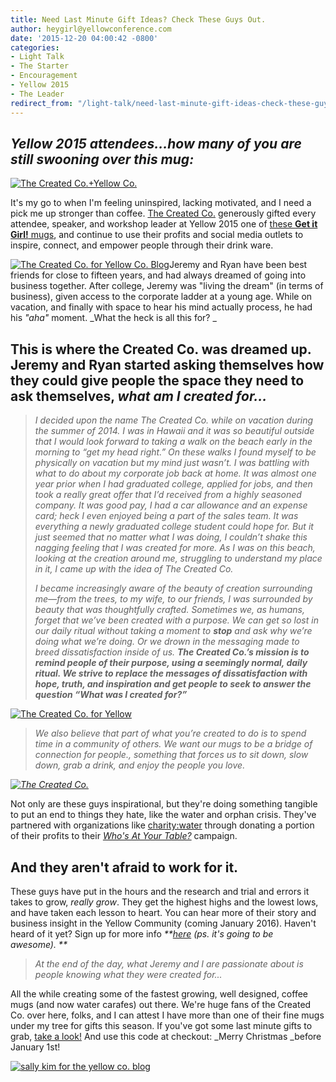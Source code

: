 ```yaml
---
title: Need Last Minute Gift Ideas? Check These Guys Out.
author: heygirl@yellowconference.com
date: '2015-12-20 04:00:42 -0800'
categories:
- Light Talk
- The Starter
- Encouragement
- Yellow 2015
- The Leader
redirect_from: "/light-talk/need-last-minute-gift-ideas-check-these-guys-out/"
---
```


## _Yellow 2015 attendees...how many of you are still swooning over this mug:_

[![The Created Co.+Yellow Co. ](https://s3.amazonaws.com/yellow-files/blog/2015/12/Created-Co.-Yellow1-683x1024.jpg)](https://s3.amazonaws.com/yellow-files/blog/2015/12/Created-Co.-Yellow1.jpg)

It's my go to when I'm feeling uninspired, lacking motivated, and I need a pick me up stronger than coffee. [The Created Co.](http://thecreated.co/) generously gifted every attendee, speaker, and workshop leader at Yellow 2015 one of [these **Get it Girl!** mugs](http://thecreated.co/collections/all/products/get-it-girl-mug), and continue to use their profits and social media outlets to inspire, connect, and empower people through their drink ware.

[![The Created Co. for Yellow Co. Blog](https://s3.amazonaws.com/yellow-files/blog/2015/12/Created-Co.-Yellow-4.jpg)](https://s3.amazonaws.com/yellow-files/blog/2015/12/Created-Co.-Yellow-4.jpg)Jeremy and Ryan have been best friends for close to fifteen years, and had always dreamed of going into business together. After college, Jeremy was "living the dream" (in terms of business), given access to the corporate ladder at a young age. While on vacation, and finally with space to hear his mind actually process, he had his _"aha"_ moment. _What the heck is all this for? _

## This is where the Created Co. was dreamed up. Jeremy and Ryan started asking themselves how they could give people the space they need to ask themselves, _what am I created for..._

> _I decided upon the name The Created Co. while on vacation during the summer of 2014\. I was in Hawaii and it was so beautiful outside that I would look forward to taking a walk on the beach early in the morning to “get my head right.” On these walks I found myself to be physically on vacation but my mind just wasn’t. I was battling with what to do about my corporate job back at home. It was almost one year prior when I had graduated college, applied for jobs, and then took a really great offer that I’d received from a highly seasoned company. It was good pay, I had a car allowance and an expense card; heck I even enjoyed being a part of the sales team. It was everything a newly graduated college student could hope for. But it just seemed that no matter what I was doing, I couldn’t shake this nagging feeling that I was created for more. As I was on this beach, looking at the creation around me, struggling to understand my place in it, I came up with the idea of The Created Co._
>
> _I became increasingly aware of the beauty of creation surrounding me—from the trees, to my wife, to our friends, I was surrounded by beauty that was thoughtfully crafted. Sometimes we, as humans, forget that we’ve been created with a purpose. We can get so lost in our daily ritual without taking a moment to **stop** and ask why we’re doing what we’re doing. Or we drown in the messaging made to breed dissatisfaction inside of us. **The Created Co.’s mission is to remind people of their purpose, using a seemingly normal, daily ritual. We strive to replace the messages of dissatisfaction with hope, truth, and inspiration and get people to seek to answer the question “What was I created for?”**_

[![The Created Co. for Yellow](https://s3.amazonaws.com/yellow-files/blog/2015/12/Created-Co.-Yellow2.jpg)](https://s3.amazonaws.com/yellow-files/blog/2015/12/Created-Co.-Yellow2.jpg)

> _We also believe that part of what you’re created to do is to spend time in a community of others. We want our mugs to be a bridge of connection for people., something that forces us to sit down, slow down, grab a drink, and enjoy the people you love._

_[![The Created Co.](https://s3.amazonaws.com/yellow-files/blog/2015/12/IMG_5354.jpg)](https://s3.amazonaws.com/yellow-files/blog/2015/12/IMG_5354.jpg)_

Not only are these guys inspirational, but they're doing something tangible to put an end to things they hate, like the water and orphan crisis. They've partnered with organizations like [charity:water](http://thecreated.co/collections/all/products/charity-water-bottle) through donating a portion of their profits to their _[Who's At Your Table?](http://blog.thecreated.co/social-good/gathering-with-purpose-how-we-took-part-in-charitywaters-whos-at-your-table/)_ campaign.

## And they aren't afraid to work for it.

These guys have put in the hours and the research and trial and errors it takes to grow, _really grow_. They get the highest highs and the lowest lows, and have taken each lesson to heart. You can hear more of their story and business insight in the Yellow Community (coming January 2016). Haven't heard of it yet? Sign up for more info _**[here](http://yellowconference.us3.list-manage.com/subscribe?u=3f8e45f74e0653e404965e2ef&id=e811fb1a74) (ps. it's going to be awesome). **_

> _At the end of the day, what Jeremy and I are passionate about is people knowing what they were created for..._

All the while creating some of the fastest growing, well designed, coffee mugs (and now water carafes) out there. We're huge fans of the Created Co. over here, folks, and I can attest I have more than one of their fine mugs under my tree for gifts this season. If you've got some last minute gifts to grab, [take a look!](http://thecreated.co/) And use this code at checkout: _Merry Christmas _before January 1st!

[![sally kim for the yellow co. blog](https://s3.amazonaws.com/yellow-files/blog/2015/12/sallykim.jpg)](http://lettersfromamister.tumblr.com/)
